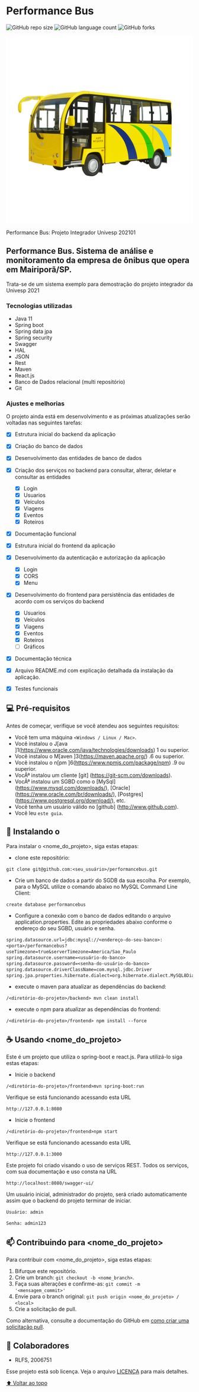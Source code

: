 # Performance Bus

![GitHub repo size](https://img.shields.io/github/repo-size/performancebus/README-template?style=for-the-badge)
![GitHub language count](https://img.shields.io/github/languages/count/performancebus/README-template?style=for-the-badge)
![GitHub forks](https://img.shields.io/github/forks/performancebus/README-template?style=for-the-badge)

<img src="https://github.com/2006751/performancebus/blob/main/imagem-pb.jpg" alt="Performance BUS">

Performance Bus: Projeto Integrador Univesp 202101

## Performance Bus. Sistema de análise e monitoramento da empresa de ônibus que opera em Mairiporã/SP. 
Trata-se de um sistema exemplo para demostração do projeto integrador da Univesp 2021

### Tecnologias utilizadas
* Java 11
* Spring boot
* Spring data jpa
* Spring security
* Swagger 
* HAL
* JSON
* Rest
* Maven
* React.js
* Banco de Dados relacional (multi repositório)
* Git

### Ajustes e melhorias

O projeto ainda está em desenvolvimento e as próximas atualizações serão voltadas nas seguintes tarefas:

- [x] Estrutura inicial do backend da aplicação

- [x] Criação do banco de dados 

- [x] Desenvolvimento das entidades de banco de dados

- [x] Criação dos serviços no backend para consultar, alterar, deletar e consultar as entidades
	- [x] Login
	- [x] Usuarios
	- [x] Veículos
	- [x] Viagens
	- [x] Eventos
	- [x] Roteiros

- [x] Documentação funcional

- [x] Estrutura inicial do frontend da aplicação

- [x] Desenvolvimento da autenticação e autorização da aplicação
	- [x] Login
	- [x] CORS
	- [x] Menu

- [x] Desenvolvimento do frontend para persistência das entidades de acordo com os serviços do backend
	- [x] Usuarios
	- [x] Veículos
	- [x] Viagens
	- [x] Eventos
	- [x] Roteiros
	- [ ] Gráficos

- [x] Documentação técnica

- [x] Arquivo README.md com explicação detalhada da instalação da aplicação.

- [x] Testes funcionais


## 💻 Pré-requisitos

Antes de começar, verifique se você atendeu aos seguintes requisitos:
* Você tem uma máquina `<Windows / Linux / Mac>`.
* Você instalou o J[ava ]1(https://www.oracle.com/java/technologies/downloads) 1 ou superior.
* Você instalou o M[aven ]3(https://maven.apache.org/) .6 ou superior.
* Você instalou o n[pm ]6(https://www.npmjs.com/package/npm) .9 ou superior.
* VocÃª instalou um cliente [git] (https://git-scm.com/downloads).
* VocÃª instalou um SGBD como o [MySql] (https://www.mysql.com/downloads/), [Oracle] (https://www.oracle.com/br/downloads/), [Postgres] (https://www.postgresql.org/download/), etc.
* Você tenha um usuário válido no [github] (http://www.github.com).
* Você leu `este guia`.

## 🚀 Instalando o <performancebus>

Para instalar o <nome_do_projeto>, siga estas etapas:

* clone este repositório:
```
git clone git@github.com:<seu_usuário>/performancebus.git
```

* Crie um banco de dados a partir do SGDB da sua escolha. Por exemplo, para o MySQL utilize o comando abaixo no MySQL Command Line Client:
```
create database performancebus
```

* Configure a conexão com o banco de dados editando o arquivo application.properties. Edite as propriedades abaixo conforme o endereço do seu SGBD, usuário e senha.

```
spring.datasource.url=jdbc:mysql://<endereço-do-seu-banco>:<porta>/performancebus?useTimezone=true&serverTimezone=America/Sao_Paulo
spring.datasource.username=<usuário-do-banco>
spring.datasource.password=<senha-do-usuário-do-banco>
spring.datasource.driverClassName=com.mysql.jdbc.Driver
spring.jpa.properties.hibernate.dialect=org.hibernate.dialect.MySQL8Dialect
```


* execute o maven para atualizar as dependências do backend:
```
/<diretório-do-projeto>/backend> mvn clean install
```

* execute o npm para atualizar as dependências do frontend:
```
/<diretório-do-projeto>/frontend> npm install --force
```

	
	
## ☕ Usando <nome_do_projeto>

Este é um projeto que utiliza o spring-boot e react.js. Para utilizá-lo siga estas etapas:

* Inicie o backend
```
/<diretório-do-projeto>/frontend>mvn spring-boot:run
```

Verifique se está funcionando acessando esta URL

```
http://127.0.0.1:8080
```

* Inicie o frontend
```
/<diretório-do-projeto>/frontend>npm start
```

Verifique se está funcionando acessando esta URL

```
http://127.0.0.1:3000
```

Este projeto foi criado visando o uso de serviços REST. Todos os serviços, com sua documentação e uso consta na URL

```
http://localhost:8080/swagger-ui/
```


Um usuário inicial, administrador do projeto, será criado automaticamente assim que o backend do projeto terminar de iniciar.
```
Usuário: admin
```
```
Senha: admin123
```

## 📫 Contribuindo para <nome_do_projeto>
<!---Se o seu README for longo ou se você tiver algum processo ou etapas específicas que deseja que os contribuidores sigam, considere a criação de um arquivo CONTRIBUTING.md separado--->
Para contribuir com <nome_do_projeto>, siga estas etapas:

1. Bifurque este repositório.
2. Crie um branch: `git checkout -b <nome_branch>`.
3. Faça suas alterações e confirme-as: `git commit -m '<mensagem_commit>'`
4. Envie para o branch original: `git push origin <nome_do_projeto> / <local>`
5. Crie a solicitação de pull.

Como alternativa, consulte a documentação do GitHub em [como criar uma solicitação pull](https://help.github.com/en/github/collaborating-with-issues-and-pull-requests/creating-a-pull-request).

## 🤝 Colaboradores

* RLFS, 2006751


Esse projeto está sob licença. Veja o arquivo [LICENÇA](LICENSE.md) para mais detalhes.

[⬆ Voltar ao topo](#nome-do-projeto)<br>
